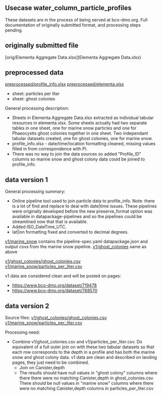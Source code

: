 ## Usecase water_column_particle_profiles

These datasets are in the process of being served at bco-dmo.org.  Full documentation of originally submitted format, and processing steps pending.

## originally submitted file

[orig/Elementa Aggregate Data.xlsx](Elementa Aggregate Data.xlsx)


## preprocessed data

[preprocessed/profile_info.xlsx](preprocessed/profile_info.xlsx)
[preprocessed/elementa.xlsx](preprocessed/elementa.xlsx)
* sheet: particles per liter
* sheet: ghost colonies

General processing description:
* Sheets in Elementa Aggregate Data.xlsx extracted as individual tabular resources in elementa.xlsx.  Some sheets actually had two separate tables in one sheet, one for marine snow particles and one for Phaeocystis ghost colonies together in one sheet.  Two independant tabular datasets created, one for ghost colonies, one for marine snow.
* profile_info.xlsx - date/time/location formatting cleaned, missing values filled in from correspondence with PI.
* There was no way to join the data sources so added "Profile_ID" columns so marine snow and ghost colony data could be joined to profile_info.

## data version 1 

General processing summary: 
* Online pipeline tool used to join particle data to profile_info.  Note: there is a lot of find and replace to deal with date|time issues.  These pipelines were originally developed before the new preserve_format option was available in datapackage-pipelines and so the pipelines could be streamlined now that that is available.
* Added ISO_DateTime_UTC.
* lat|lon formatting fixed and converted to decimal degrees.

[v1/marine_snow](v1/marine_snow) contains the pipeline-spec.yaml datapackage.json and output csvs from the marine snow pipeline.
[v1/ghost_colonies](v1/ghost_colonies) same as above

[v1/ghost_colonies/ghost_colonies.csv](v1/ghost_colonies/ghost_colonies.csv)
[v1/marine_snow/particles_per_liter.csv](v1/marine_snow/particles_per_liter.csv)

v1 data are considered clean and will be posted on pages:
* https://www.bco-dmo.org/dataset/719478
* https://www.bco-dmo.org/dataset/768570

## data version 2

Source files: 
[v1/ghost_colonies/ghost_colonies.csv](v1/ghost_colonies/ghost_colonies.csv)
[v1/marine_snow/particles_per_liter.csv](v1/marine_snow/particles_per_liter.csv)


Processing need:
* Combine v1/ghost_colonies.csv and v1/particles_per_liter.csv. Do equivalent of a full outer join on with these two tabular datasets so that each row corresponds to the depth in a profile and has both the marine snow and ghost colony data. v1 data are clean and described on landing pages, they just need to be combined.
    * Join on Canister,depth
    * The results should have null values in "ghost colony" columns where there there were no matching Canister,depth in ghost_colonies.csv.  There should be null values in "marine snow" columns where there were no matching Canister,depth columns in particles_per_liter.csv


